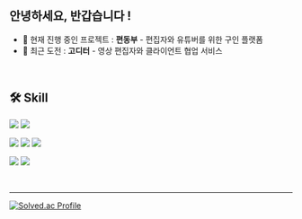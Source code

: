 ## 안녕하세요, 반갑습니다 !


+ 🌱 현재 진행 중인 프로젝트 : <strong>편동부</strong> - 편집자와 유튜버를 위한 구인 플랫폼
+ 🚀 최근 도전 : <strong>고디터</strong> - 영상 편집자와 클라이언트 협업 서비스


</br>

## 🛠 Skill 

<p>
<img src="https://img.shields.io/badge/javascript-F7DF1E?style=for-the-badge&logo=javascript&logoColor=black">
<img src="https://img.shields.io/badge/react-61DAFB?style=for-the-badge&logo=react&logoColor=black"> 

</p>

<p>
<img src="https://img.shields.io/badge/java-007396?style=for-the-badge&logo=java&logoColor=white"> 
<img src="https://img.shields.io/badge/spring-6DB33F?style=for-the-badge&logo=spring&logoColor=white"> 
<img src="https://img.shields.io/badge/c++-00599C?style=for-the-badge&logo=c%2B%2B&logoColor=white">
</p>

<p>
<img src="https://img.shields.io/badge/mysql-4479A1?style=for-the-badge&logo=mysql&logoColor=white"> 
<img src="https://img.shields.io/badge/amazonaws-232F3E?style=for-the-badge&logo=amazonaws&logoColor=white"> 
</p>

</br>

***

[![Solved.ac Profile](http://mazassumnida.wtf/api/v2/generate_badge?boj=cwh73090)](https://solved.ac/cwh73090/)


</br></br>

<!--
**ChisaeHwang/ChisaeHwang** is a ✨ _special_ ✨ repository because its `README.md` (this file) appears on your GitHub profile.

Here are some ideas to get you started:

- 🔭 I’m currently working on ...
- 🌱 I’m currently learning ...
- 👯 I’m looking to collaborate on ...
- 🤔 I’m looking for help with ...
- 💬 Ask me about ...
- 📫 How to reach me: ...
- 😄 Pronouns: ...
- ⚡ Fun fact: ...
-->
